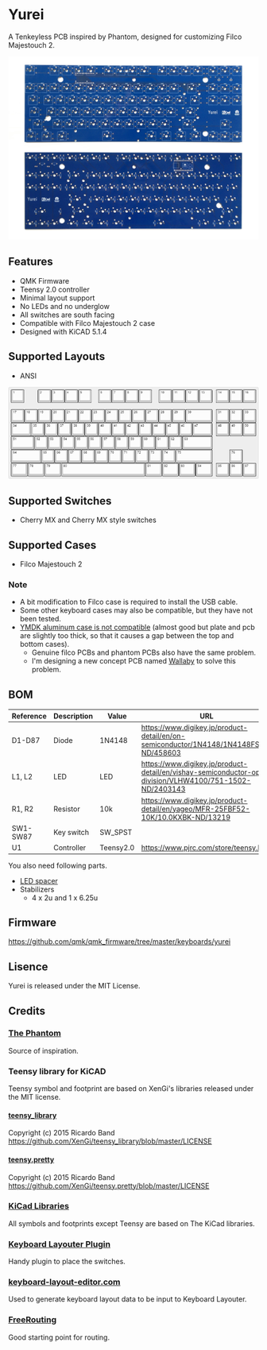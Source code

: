 # Yurei
A Tenkeyless PCB inspired by Phantom, designed for customizing Filco Majestouch 2.

![yurei](images/yurei.png)

## Features
 * QMK Firmware
 * Teensy 2.0 controller
 * Minimal layout support
 * No LEDs and no underglow
 * All switches are south facing
 * Compatible with Filco Majestouch 2 case
 * Designed with KiCAD 5.1.4

## Supported Layouts
 * ANSI

 ![keyboard-layout](images/keyboard-layout.png)

## Supported Switches
 * Cherry MX and Cherry MX style switches

## Supported Cases
 * Filco Majestouch 2

### Note
 * A bit modification to Filco case is required to install the USB cable.
 * Some other keyboard cases may also be compatible, but they have not been tested.
 * [YMDK aluminum case is not compatible](images/filco-pcb-and-ymdk-case-problem.pdf) (almost good but plate and pcb are slightly too thick, so that it causes a gap between the top and bottom cases).
   * Genuine filco PCBs and phantom PCBs also have the same problem.
   * I'm designing a new concept PCB named [Wallaby](https://github.com/kkatano/wallaby) to solve this problem. 

## BOM

| Reference | Description | Value     |URL                                                                                                      | Qty | 
|-----------|-------------|-----------|---------------------------------------------------------------------------------------------------------|-----| 
| D1-D87    | Diode       | 1N4148    |https://www.digikey.jp/product-detail/en/on-semiconductor/1N4148/1N4148FS-ND/458603                      | 87  | 
| L1, L2    | LED         | LED       |https://www.digikey.jp/product-detail/en/vishay-semiconductor-opto-division/VLHW4100/751-1502-ND/2403143 | 2   | 
| R1, R2    | Resistor    | 10k       |https://www.digikey.jp/product-detail/en/yageo/MFR-25FBF52-10K/10.0KXBK-ND/13219                         | 2   | 
| SW1-SW87  | Key switch  | SW_SPST   |                                                                                                         | 87  | 
| U1        | Controller  | Teensy2.0 |https://www.pjrc.com/store/teensy.html                                                                   | 1   | 

You also need following parts.
 * [LED spacer](https://www.digikey.jp/product-detail/en/keystone-electronics/7362/36-7362-ND/316720)
 * Stabilizers
   * 4 x 2u and 1 x 6.25u

## Firmware

https://github.com/qmk/qmk_firmware/tree/master/keyboards/yurei

## Lisence

Yurei is released under the MIT License.

## Credits

### [The Phantom](http://bathroomepiphanies.com/keyboards/phantom/)

Source of inspiration.

### Teensy library for KiCAD

Teensy symbol and footprint are based on XenGi's libraries released under the MIT license.

#### [teensy_library](https://github.com/XenGi/teensy_library)

Copyright (c) 2015 Ricardo Band  
https://github.com/XenGi/teensy_library/blob/master/LICENSE 

#### [teensy.pretty](https://github.com/XenGi/teensy.pretty)

Copyright (c) 2015 Ricardo Band  
https://github.com/XenGi/teensy.pretty/blob/master/LICENSE

### [KiCad Libraries](https://kicad-pcb.org/libraries/)

All symbols and footprints except Teensy are based on The KiCad libraries.

### [Keyboard Layouter Plugin](https://github.com/yskoht/keyboard-layouter)

Handy plugin to place the switches.

### [keyboard-layout-editor.com](http://www.keyboard-layout-editor.com/)

Used to generate keyboard layout data to be input to Keyboard Layouter.

### [FreeRouting](https://freerouting.org/)

Good starting point for routing.
